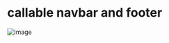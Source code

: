# callable navbar and footer
![image](https://github.com/yapariel/ReactPortfolio/assets/98309916/a93fe9ab-1a17-4976-82ea-f3517491d51d)

